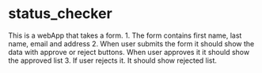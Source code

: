# status_checker
This is a webApp that takes a form. 
    1. The form contains first name, last name, email and address
    2. When user submits the form it should show the data with approve or reject buttons. When user approves it it should show the approved list 
    3. If user rejects it. It should show rejected list. 
    
    
